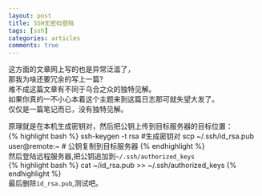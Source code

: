 ```yaml
---
layout: post
title: SSH无密码登陆
tags: [ssh]
categories: articles
comments: true
---
```


这方面的文章网上写的也是异常泛滥了，  
那我为啥还要冗余的写上一篇?  
难不成这篇文章有不同于乌合之众的独特见解。  
如果你真的一不小心本着这个主题来到这篇日志那可就失望大发了。  
仅仅是一篇笔记而已，没有独特见解。


原理就是在本机生成密钥对，然后把公钥上传到目标服务器的目标位置：  
{% highlight bash %} 
ssh-keygen -t rsa   #生成密钥对 
scp ~/.ssh/id_rsa.pub user@remote:~     # 公钥复制到目标服务器 
{% endhighlight %}  
然后登陆远程服务器,把公钥追加到`~/.ssh/authorized_keys`  
{% highlight bash %} 
cat ~/id_rsa.pub >> ~/.ssh/authorized_keys 
{% endhighlight %}  
最后删除`id_rsa.pub`,测试吧。  
